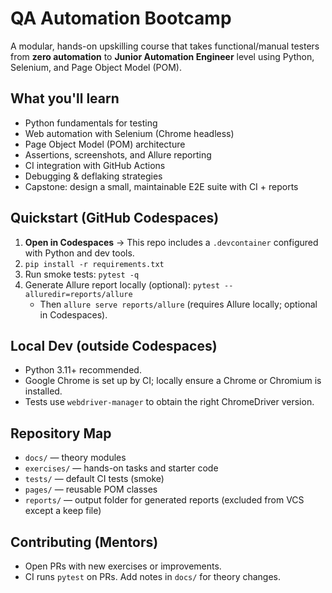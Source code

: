 # QA Automation Bootcamp

A modular, hands-on upskilling course that takes functional/manual testers from **zero automation** to **Junior Automation Engineer** level using Python, Selenium, and Page Object Model (POM).

## What you'll learn
- Python fundamentals for testing
- Web automation with Selenium (Chrome headless)
- Page Object Model (POM) architecture
- Assertions, screenshots, and Allure reporting
- CI integration with GitHub Actions
- Debugging & deflaking strategies
- Capstone: design a small, maintainable E2E suite with CI + reports

## Quickstart (GitHub Codespaces)
1. **Open in Codespaces** → This repo includes a `.devcontainer` configured with Python and dev tools.
2. `pip install -r requirements.txt`
3. Run smoke tests: `pytest -q`
4. Generate Allure report locally (optional): `pytest --alluredir=reports/allure`
   - Then `allure serve reports/allure` (requires Allure locally; optional in Codespaces).

## Local Dev (outside Codespaces)
- Python 3.11+ recommended.
- Google Chrome is set up by CI; locally ensure a Chrome or Chromium is installed.
- Tests use `webdriver-manager` to obtain the right ChromeDriver version.

## Repository Map
- `docs/` — theory modules
- `exercises/` — hands-on tasks and starter code
- `tests/` — default CI tests (smoke)
- `pages/` — reusable POM classes
- `reports/` — output folder for generated reports (excluded from VCS except a keep file)

## Contributing (Mentors)
- Open PRs with new exercises or improvements.
- CI runs `pytest` on PRs. Add notes in `docs/` for theory changes.
